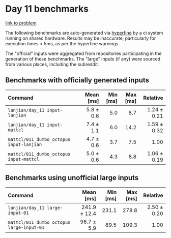 # Day 11 benchmarks

[link to problem](http://adventofcode.com/2021/day/11)

The following benchmarks are auto-generated via [hyperfine](https://github.com/sharkdp/hyperfine) by a ci system running on shared hardware. Results may be inaccurate, particularly for execution times < 5ms, as per the hyperfine warnings.

The "official" inputs were aggregated from repositories participating in the generation of these benchmarks. The "large" inputs (if any) were sourced from various places, including the subreddit.

## Benchmarks with officially generated inputs
| Command | Mean [ms] | Min [ms] | Max [ms] | Relative |
|:---|---:|---:|---:|---:|
| `lanjian/day_11 input-lanjian` | 5.8 ± 0.6 | 5.0 | 8.7 | 1.24 ± 0.21 |
| `lanjian/day_11 input-mattcl` | 7.4 ± 1.1 | 6.0 | 14.2 | 1.59 ± 0.32 |
| `mattcl/011_dumbo_octopus input-lanjian` | 4.7 ± 0.6 | 3.7 | 7.5 | 1.00 |
| `mattcl/011_dumbo_octopus input-mattcl` | 5.0 ± 0.6 | 4.3 | 8.8 | 1.06 ± 0.19 |
## Benchmarks using unofficial large inputs
| Command | Mean [ms] | Min [ms] | Max [ms] | Relative |
|:---|---:|---:|---:|---:|
| `lanjian/day_11 large-input-01` | 241.9 ± 12.4 | 231.1 | 278.8 | 2.50 ± 0.20 |
| `mattcl/011_dumbo_octopus large-input-01` | 96.7 ± 5.9 | 89.5 | 109.3 | 1.00 |
